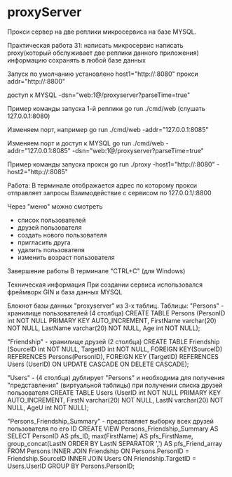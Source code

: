 # proxyServer
Прокси сервер на две реплики микросервиса на базе MYSQL.

Практическая работа 31: 
написать микросервис 
написать proxy(который обслуживает две реплики данного приложения)
информацию сохранять в любой базе данных

Запуск
по умолчанию установлено
host1="http://:8080"
прокси  addr="http://:8800" 

доступ к MYSQL
-dsn="web:1@/proxyserver?parseTime=true"

Пример команды запуска 1-й реплики
go run ./cmd/web        (слушать 127.0.0.1:8080)

Изменяем порт, например
go run ./cmd/web -addr="127.0.0.1:8085"

Изменяем порт и доступ к MYSQL
go run ./cmd/web -addr="127.0.0.1:8085" -dsn="web:1@/proxyserver?parseTime=true"

Пример команды запуска прокси
go run ./proxy -host1="http://:8080" -host2="http://:8085"

Работа:
В терминале отображается адрес по которому прокси отправляет запросы
Взаимодействие с сервисом по 127.0.0.1/:8800

Через "меню" можно смотреть
 - список пользователей
 - друзей пользователя
 - cоздать нового пользователя
 - пригласить друга
 - удалить пользователя
 - изменить возраст пользователя
 
Завершение работы
В терминале "CTRL+C" (для Windows)

Техническая информация
При создании сервиса использовался фреймворк GIN и база данных MYSQL

Блокнот базы данных "proxyserver" из 3-х таблиц.
Таблицы: 
"Persons" - хранилище пользователей (4 столбца)
CREATE TABLE Persons (PersonID int NOT NULL PRIMARY KEY AUTO_INCREMENT, FirstName varchar(20) NOT NULL, LastName varchar(20) NOT NULL, Age int NOT NULL);

"Friendship" - хранилище друзей (2 столбца)
CREATE TABLE Friendship  (SourceID int  NOT NULL, TargetID int NOT NULL, FOREIGN KEY(SourceID) REFERENCES Persons(PersonID), FOREIGN KEY (TargetID) REFERENCES Users (UserID) ON UPDATE CASCADE ON DELETE CASCADE);

"Users" - (4 столбца) дублирует "Persons" и необходима для получения "представления" (виртуальной таблицы) при получении списка друзей пользователя
CREATE TABLE Users (UserID int NOT NULL PRIMARY KEY AUTO_INCREMENT, FirstN varchar(20) NOT NULL, LastN varchar(20) NOT NULL, AgeU int NOT NULL);

"Persons_Friendship_Summary" - представляет выборку всех друзей пользователя по его ID
CREATE VIEW Persons_Friendship_Summary AS SELECT PersonID AS pfs_ID, max(FirstName) AS pfs_FirstName, group_concat(LastN ORDER BY LastN SEPARATOR ',') AS pfs_Friend_array FROM Persons INNER JOIN Friendship ON Persons.PersonID = Friendship.SourceID INNER JOIN Users ON Friendship.TargetID = Users.UserID GROUP BY Persons.PersonID;

